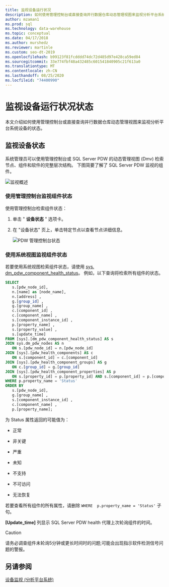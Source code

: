 ```yaml
---
title: 监视设备运行状况
description: 如何使用管理控制台或直接查询并行数据仓库动态管理视图来监视分析平台系统设备的状态。
author: mzaman1
ms.prod: sql
ms.technology: data-warehouse
ms.topic: conceptual
ms.date: 04/17/2018
ms.author: murshedz
ms.reviewer: martinle
ms.custom: seo-dt-2019
ms.openlocfilehash: b99123f81fcdddd74dc72d485d97e428ca59ed84
ms.sourcegitcommit: 33e774fbf48a432485c601541840905c21f613a0
ms.translationtype: MT
ms.contentlocale: zh-CN
ms.lasthandoff: 08/25/2020
ms.locfileid: "74400990"
---
```

# <a name="monitor-appliance-health-state"></a>监视设备运行状况状态
本文介绍如何使用管理控制台或直接查询并行数据仓库动态管理视图来监视分析平台系统设备的状态。 
  
## <a name="to-monitor-the-appliance-state"></a>监视设备状态  
系统管理员可以使用管理控制台或 SQL Server PDW 的动态管理视图 (Dmv) 检索节点、组件和软件的完整层次结构。 下图简要了解了 SQL Server PDW 监视的组件。  
  
![监视概述](./media/monitor-appliance-health-state/SQL_Server_PDW_Monitoring_Overview.png "SQL_Server_PDW_Monitoring_Overview")  
  
### <a name="monitor-component-status-by-using-the-admin-console"></a>使用管理控制台监视组件状态  
使用管理控制台检索组件状态：  
  
1.  单击 " **设备状态** " 选项卡。  
  
2.  在 "设备状态" 页上，单击特定节点以查看节点详细信息。  
  
    ![PDW 管理控制台状态](./media/monitor-appliance-health-state/SQL_Server_PDW_AdminConsol_State.png "SQL_Server_PDW_AdminConsol_State")  
  
### <a name="monitor-component-status-by-using-system-views"></a>使用系统视图监视组件状态  
若要使用系统视图检索组件状态，请使用 [sys. dm_pdw_component_health_status](../relational-databases/system-dynamic-management-views/sys-dm-pdw-component-health-status-transact-sql.md)。 例如，以下查询将检索所有组件的状态。  
  
```sql  
SELECT   
   s.[pdw_node_id],  
   n.[name] as [node_name],  
   n.[address] ,  
   g.[group_id] ,  
   g.[group_name] ,  
   c.[component_id] ,  
   c.[component_name] ,  
   s.[component_instance_id] ,   
   p.[property_name] ,  
   s.[property_value] ,  
   s.[update_time]  
FROM [sys].[dm_pdw_component_health_status] AS s  
JOIN sys.dm_pdw_nodes AS n   
   ON s.[pdw_node_id] = n.[pdw_node_id]  
JOIN [sys].[pdw_health_components] AS c   
   ON s.[component_id] = c.[component_id]  
JOIN [sys].[pdw_health_component_groups] AS g   
   ON c.[group_id] = g.[group_id]  
JOIN [sys].[pdw_health_component_properties] AS p   
   ON s.[property_id] = p.[property_id] AND s.[component_id] = p.[component_id]  
WHERE p.property_name = 'Status'  
ORDER BY  
   s.[pdw_node_id],  
   g.[group_name] ,   
   s.[component_instance_id] ,  
   c.[component_name] ,   
   p.[property_name];  
```  
  
为 Status 属性返回的可能值为：  
  
-   正常  
  
-   非关键  
  
-   严重  
  
-   未知  
  
-   不支持  
  
-   不可访问  
  
-   无法恢复  
  
若要查看所有组件的所有属性，请删除 `WHERE  p.property_name = 'Status'` 子句。  
  
**[Update_time]** 列显示 SQL Server PDW health 代理上次轮询组件的时间。  
  
> [!CAUTION]  
> 请务必调查组件未轮询5分钟或更长时间时的问题;可能会出现指示软件检测信号问题的警报。  
  
## <a name="see-also"></a>另请参阅  
<!-- MISSING LINKS [Common Metadata Query Examples &#40;SQL Server PDW&#41;](../sqlpdw/common-metadata-query-examples-sql-server-pdw.md)  -->  
[设备监视 &#40;分析平台系统&#41;](appliance-monitoring.md)  
  
